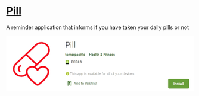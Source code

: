 # [Pill](https://play.google.com/store/apps/details?id=com.tomerpacific.pill)
A reminder application that informs if you have taken your daily pills or not

![Google Play Screenshot](https://github.com/TomerPacific/Pill/blob/main/google_play_screenshot.jpg?raw=true)
